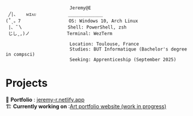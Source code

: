 ```
                        Jeremy@E
 ╱|、   ᴍɪᴀᴜ            _____________
(˚ˎ。7                  OS: Windows 10, Arch Linux
 |、˜〵                 Shell: PowerShell, zsh
 じしˍ,)ノ              Terminal: WezTerm

                        Location: Toulouse, France
                        Studies: BUT Informatique (Bachelor's degree in compsci)
                        Seeking: Apprenticeship (September 2025)
```
# Projects
📖​ **Portfolio** : [jeremy-r.netlify.app](https://jeremy-r.netlify.app/)  
​🏗️​ **Currently working on** :[Art portfolio website (work in progress)](https://cool-raccoon-art.netlify.app/)
